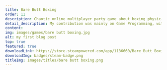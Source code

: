 ```yaml
---
title: Bare Butt Boxing
order: 11
description: Chaotic online multiplayer party game about boxing physic-based aliens.
detail_description: My contribution was mainly on Game Programming, with gameplay and networking systems. I needed to understand client prediction deeply to use it properly in this context. Since the team was small, I gave design assistance and I worked on the switch port.
content: 
img: images/games/bare butt boxing.jpg
alt: my first blog post 
top: true
featured: true
downloadLink: https://store.steampowered.com/app/1186660/Bare_Butt_Boxing/
downloadImg: badges/steam-badge.png
titleImg: images/titles/bare butt boxing.png
---
```

